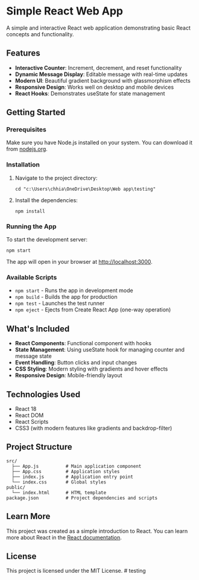# Simple React Web App

A simple and interactive React web application demonstrating basic React concepts and functionality.

## Features

- **Interactive Counter**: Increment, decrement, and reset functionality
- **Dynamic Message Display**: Editable message with real-time updates
- **Modern UI**: Beautiful gradient background with glassmorphism effects
- **Responsive Design**: Works well on desktop and mobile devices
- **React Hooks**: Demonstrates useState for state management

## Getting Started

### Prerequisites

Make sure you have Node.js installed on your system. You can download it from [nodejs.org](https://nodejs.org/).

### Installation

1. Navigate to the project directory:
   ```
   cd "c:\Users\chhia\OneDrive\Desktop\Web app\testing"
   ```

2. Install the dependencies:
   ```
   npm install
   ```

### Running the App

To start the development server:

```
npm start
```

The app will open in your browser at [http://localhost:3000](http://localhost:3000).

### Available Scripts

- `npm start` - Runs the app in development mode
- `npm build` - Builds the app for production
- `npm test` - Launches the test runner
- `npm eject` - Ejects from Create React App (one-way operation)

## What's Included

- **React Components**: Functional component with hooks
- **State Management**: Using useState hook for managing counter and message state
- **Event Handling**: Button clicks and input changes
- **CSS Styling**: Modern styling with gradients and hover effects
- **Responsive Design**: Mobile-friendly layout

## Technologies Used

- React 18
- React DOM
- React Scripts
- CSS3 (with modern features like gradients and backdrop-filter)

## Project Structure

```
src/
  ├── App.js          # Main application component
  ├── App.css         # Application styles
  ├── index.js        # Application entry point
  └── index.css       # Global styles
public/
  └── index.html      # HTML template
package.json          # Project dependencies and scripts
```

## Learn More

This project was created as a simple introduction to React. You can learn more about React in the [React documentation](https://reactjs.org/).

## License

This project is licensed under the MIT License.
#   t e s t i n g  
 